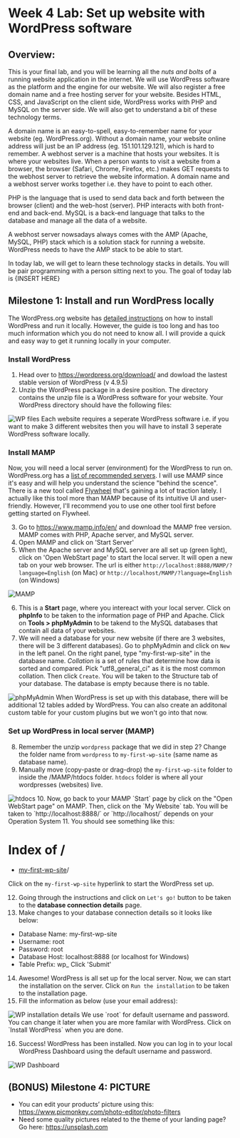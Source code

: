 # Week 4 Lab: Set up website with WordPress software

## Overview:
This is your final lab, and you will be learning all the *nuts and bolts* of a running website application in the internet. We will use WordPress software as the platform and the engine for our website. We will also register a free domain name and a free hosting server for your website. Besides HTML, CSS, and JavaScript on the client side, WordPress works with PHP and MySQL on the server side. We will also get to understand a bit of these technology terms. 

A domain name is an easy-to-spell, easy-to-remember name for your website (eg. WordPress.org). Without a domain name, your website online address will just be an IP address (eg. 151.101.129.121), which is hard to remember. A webhost server is a machine that hosts your websites. It is where your websites live. When a person wants to visit a website from a browser, the browser (Safari, Chrome, Firefox, etc.) makes GET requests to the webhost server to retrieve the website information. A domain name and a webhost server works together i.e. they have to point to each other. 

PHP is the language that is used to send data back and forth between the browser (client) and the web-host (server). PHP interacts with both front-end and back-end. MySQL is a back-end language that talks to the database and manage all the data of a website. 

A webhost server nowsadays always comes with the AMP (Apache, MySQL, PHP) stack which is a solution stack for running a website. WordPress needs to have the AMP stack to be able to start.

In today lab, we will get to learn these technology stacks in details. You will be pair programming with a person sitting next to you. The goal of today lab is {INSERT HERE}

## Milestone 1: Install and run WordPress locally
The WordPress.org website has [detailed instructions](https://codex.wordpress.org/Installing_WordPress) on how to install WordPress and run it locally. However, the guide is too long and has too much information which you do not need to know all. I will provide a quick and easy way to get it running locally in your computer.

### Install WordPress
1. Head over to https://wordpress.org/download/ and dowload the lastest stable version of WordPress (v 4.9.5)
2. Unzip the WordPress package in a desire position. The directory contains the unzip file is a WordPress software for your website. Your WordPress directory should have the following files:
<img src="https://i.imgur.com/Ke3Kcbn.png" alt="WP files">
Each website requires a seperate WordPress software i.e. if you want to make 3 different websites then you will have to install 3 seperate WordPress software locally. 

### Install MAMP 
Now, you will need a local server (environment) for the WordPress to run on. WordPress.org has a [list of recommended servers](https://make.wordpress.org/core/handbook/tutorials/installing-a-local-server/). I will use MAMP since it's easy and will help you understand the science "behind the scence". 
There is a new tool called [Flywheel](https://local.getflywheel.com/) that's gaining a lot of traction lately. I actually like this tool more than MAMP because of its intuitive UI and user-friendly. However, I'll recommend you to use one other tool first before getting started on Flywheel.

3. Go to https://www.mamp.info/en/ and download the MAMP free version. MAMP comes with PHP, Apache server, and MySQL server.
4. Open MAMP and click on 'Start Server'
5. When the Apache server and MySQL server are all set up (green light), click on 'Open WebStart page' to start the local server. It will open a new tab on your web browser. The url is either `http://localhost:8888/MAMP/?language=English` (on Mac) or `http://localhost/MAMP/?language=English` (on Windows)
<img src="https://i.imgur.com/9pnBnX0.png" alt="MAMP">

6. This is a **Start** page, where you intereact with your local server. Click on **phpInfo** to be taken to the information page of PHP and Apache. Click on **Tools > phpMyAdmin** to be takend to the MySQL databases that contain all data of your websites.
7. We will need a database for your new website (if there are 3 websites, there will be 3 different databases).
Go to phpMyAdmin and click on `New` in the left panel. On the right panel, type "my-first-wp-site" in the database name. *Collation* is a set of rules that determine how data is sorted and compared. Pick "utf8_general_ci" as it is the most common collation. Then click `Create`.
You will be taken to the Structure tab of your database. The database is empty because there is no table. 
<img src="https://i.imgur.com/iANKTtK.png" alt="phpMyAdmin">
When WordPress is set up with this database, there will be additional 12 tables added by WordPress.
You can also create an additonal custom table for your custom plugins but we won't go into that now. 

### Set up WordPress in local server (MAMP)
8. Remember the unzip `wordpress` package that we did in step 2? Change the folder name from `wordpress` to `my-first-wp-site` (same name as database name).
9. Manually move (copy-paste or drag-drop) the `my-first-wp-site` folder to inside the /MAMP/htdocs folder. `htdocs` folder is where all your wordpresses (websites) live.
<img src="https://i.imgur.com/vWCyeQV.png" alt="htdocs">
10. Now, go back to your MAMP `Start` page by click on the "Open WebStart page" on MAMP. Then, click on the `My Website` tab. You will be taken to `http://localhost:8888/` or `http://localhost/` depends on your Operation System
11. You should see something like this:

# Index of /
* [my-first-wp-site](#)/

Click on the `my-first-wp-site` hyperlink to start the WordPress set up.

12. Going through the instructions and click on `Let's go!` button to be taken to the **database connection details** page.
13. Make changes to your database connection details so it looks like below:
* Database Name:      my-first-wp-site
* Username:           root
* Password:           root
* Database Host:      localhost:8888 (or localhost for Windows)
* Table Prefix:       wp_
Click 'Submit'
14. Awesome! WordPress is all set up for the local server. Now, we can start the installation on the server. Click on `Run the installation` to be taken to the installation page.
15. Fill the information as below (use your email address):
<img src="https://i.imgur.com/gzMIRKZ.png" alt="WP installation details">
We use `root` for default username and password. You can change it later when you are more familar with WordPress.
Click on `Install WordPress` when you are done.

16. Success! WordPress has been installed. Now you can log in to your local WordPress Dashboard using the default username and password.
<img src="https://i.imgur.com/tFUL9fW.png" alt="WP Dashboard">





## (BONUS) Milestone 4: PICTURE
* You can edit your products’ picture using this: https://www.picmonkey.com/photo-editor/photo-filters 
* Need some quality pictures related to the theme of your landing page? Go here: https://unsplash.com
